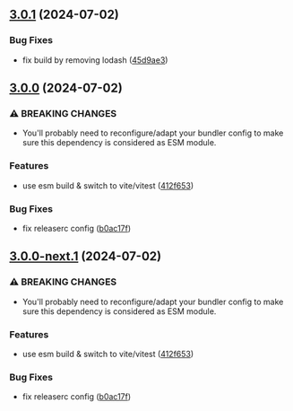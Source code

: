 ## [3.0.1](https://github.com/geostyler/geostyler-wfs-parser/compare/v3.0.0...v3.0.1) (2024-07-02)


### Bug Fixes

* fix build by removing lodash ([45d9ae3](https://github.com/geostyler/geostyler-wfs-parser/commit/45d9ae3d93697968e7ff02f0093522c96cfe72ff))

## [3.0.0](https://github.com/geostyler/geostyler-wfs-parser/compare/v2.0.3...v3.0.0) (2024-07-02)


### ⚠ BREAKING CHANGES

* You'll probably need to reconfigure/adapt your
bundler config to make sure this dependency is considered as ESM
module.

### Features

* use esm build & switch to vite/vitest ([412f653](https://github.com/geostyler/geostyler-wfs-parser/commit/412f653860df2fb7b50c06a674e27b43c0d2745e))


### Bug Fixes

* fix releaserc config ([b0ac17f](https://github.com/geostyler/geostyler-wfs-parser/commit/b0ac17fc912df1c165bf6d0911b405c0c917c392))

## [3.0.0-next.1](https://github.com/geostyler/geostyler-wfs-parser/compare/v2.0.3...v3.0.0-next.1) (2024-07-02)


### ⚠ BREAKING CHANGES

* You'll probably need to reconfigure/adapt your
bundler config to make sure this dependency is considered as ESM
module.

### Features

* use esm build & switch to vite/vitest ([412f653](https://github.com/geostyler/geostyler-wfs-parser/commit/412f653860df2fb7b50c06a674e27b43c0d2745e))


### Bug Fixes

* fix releaserc config ([b0ac17f](https://github.com/geostyler/geostyler-wfs-parser/commit/b0ac17fc912df1c165bf6d0911b405c0c917c392))
